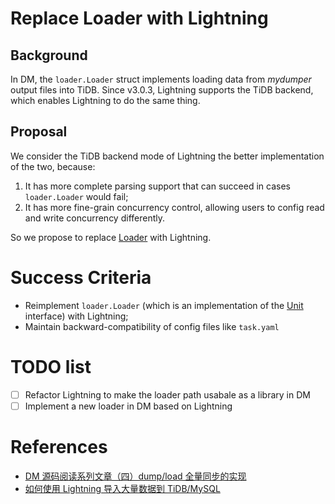 # Replace Loader with Lightning

## Background

In DM, the `loader.Loader` struct implements loading data from *mydumper* output files into TiDB. Since v3.0.3, Lightning supports the TiDB backend, which enables Lightning to do the same thing.

## Proposal

We consider the TiDB backend mode of Lightning the better implementation of the two, because:

1. It has more complete parsing support that can succeed in cases `loader.Loader` would fail;
1. It has more fine-grain concurrency control, allowing users to config read and write concurrency differently.

So we propose to replace [Loader](https://github.com/pingcap/dm/blob/master/loader/loader.go) with Lightning.

# Success Criteria

- Reimplement `loader.Loader` (which is an implementation of the [Unit](https://github.com/pingcap/dm/blob/master/dm/unit/unit.go) interface) with Lightning;
- Maintain backward-compatibility of config files like `task.yaml`

# TODO list

- [ ] Refactor Lightning to make the loader path usabale as a library in DM
- [ ] Implement a new loader in DM based on Lightning

# References

- [DM 源码阅读系列文章（四）dump/load 全量同步的实现
](https://pingcap.com/blog-cn/dm-source-code-reading-4/)
- [如何使用 Lightning 导入大量数据到 TiDB/MySQL](https://docs.google.com/document/d/13U0Cud3YSThQFOzIQwt-aWjwd4M4fOKBb3JMtlQYQV4/edit#heading=h.nv8cs1ww1v84)
